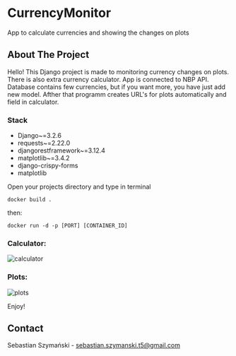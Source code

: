 # CurrencyMonitor
App to calculate currencies and showing the changes on plots


<!-- ABOUT THE PROJECT -->

## About The Project

Hello! This Django project is made to monitoring currency changes on plots. There is also extra currency calculator.
App is connected to NBP API. Database contains few currencies, but if you want more, you have just add new model. Afther that programm creates URL's for plots automatically and field in calculator.

### Stack
* Django~=3.2.6
* requests~=2.22.0
* djangorestframework~=3.12.4
* matplotlib~=3.4.2
* django-crispy-forms
* matplotlib

<!-- How to install -->
Open your projects directory and type in terminal

  ```
  docker build .
  ```
then:


  ```
docker run -d -p [PORT] [CONTAINER_ID]
 ```


### Calculator:

![calculator](https://user-images.githubusercontent.com/79137973/136230477-966fa1d0-158c-4f38-a8ec-47c87dc5b2ae.gif)

### Plots:

![plots](https://user-images.githubusercontent.com/79137973/136230615-9b7aff57-be24-4222-8eed-d2b423c0f127.gif)

Enjoy!








<!-- CONTACT -->

## Contact

Sebastian Szymański - sebastian.szymanski.t5@gmail.com
